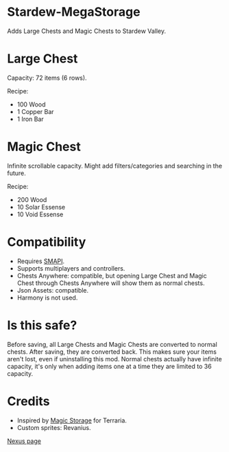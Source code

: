 # Stardew-MegaStorage

Adds Large Chests and Magic Chests to Stardew Valley.

# Large Chest
Capacity: 72 items (6 rows).

Recipe:
* 100 Wood
* 1 Copper Bar
* 1 Iron Bar
 
# Magic Chest
Infinite scrollable capacity. Might add filters/categories and searching in the future.

Recipe:
* 200 Wood
* 10 Solar Essense
* 10 Void Essense

# Compatibility
* Requires [SMAPI](https://smapi.io/).
* Supports multiplayers and controllers.
* Chests Anywhere: compatible, but opening Large Chest and Magic Chest through Chests Anywhere will show them as normal chests.
* Json Assets: compatible.
* Harmony is not used.

# Is this safe?
Before saving, all Large Chests and Magic Chests are converted to normal chests. After saving, they are converted back. This makes sure your items aren't lost, even if uninstalling this mod. Normal chests actually have infinite capacity, it's only when adding items one at a time they are limited to 36 capacity.

# Credits
* Inspired by [Magic Storage](https://forums.terraria.org/index.php?threads/magic-storage.56294/) for Terraria.
* Custom sprites: Revanius.

[Nexus page](https://www.nexusmods.com/stardewvalley/mods/4089)
